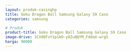 ```yaml
---
layout: produk-casinghp
title: Goku Dragon Ball Samsung Galaxy S9 Case
categories: samsung

# Produk
product-title: Goku Dragon Ball Samsung Galaxy S9 Case
image-drive: 1CVd6FvY1pikO-y8ZuQQYM_FddaX-wrgS
harga: 90000
---
```

